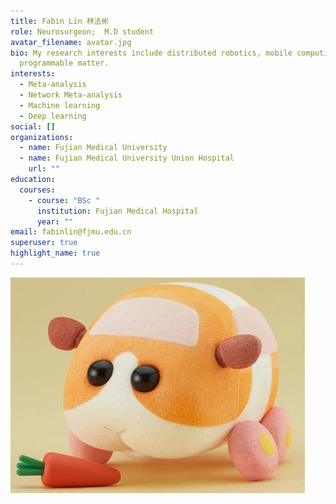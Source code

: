 ```yaml
---
title: Fabin Lin 林法彬
role: Neurosurgeon;  M.D student
avatar_filename: avatar.jpg
bio: My research interests include distributed robotics, mobile computing and
  programmable matter.
interests:
  - Meta-analysis
  - Network Meta-analysis
  - Machine learning
  - Deep learning
social: []
organizations:
  - name: Fujian Medical University
  - name: Fujian Medical University Union Hospital
    url: ""
education:
  courses:
    - course: "BSc "
      institution: Fujian Medical Hospital
      year: ""
email: fabinlin@fjmu.edu.cn
superuser: true
highlight_name: true
---
```

![](qq截图20220418202610.jpg)